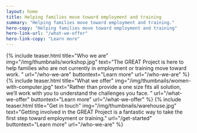 ```yaml
---
layout: home
title: Helping families move toward employment and training
summary: "Helping families move toward employment and training."
hero-copy: "Helping families move toward employment and training"
hero-link-url: "/what-we-offer"
hero-link-copy: "Learn more"
---
```


{% include teaser.html title="Who we are" img="/img/thumbnails/workshop.jpg"  text="The GREAT Project is here to help families who are not currently in employment or training move toward work. " url="/who-we-are" buttontext="Learn more" url="/who-we-are" %}
{% include teaser.html title="What we offer" img="/img/thumbnails/women-with-computer.jpg"  text="Rather than provide a one size fits all solution, we’ll work with you to understand the challenges you face. " url="/what-we-offer" buttontext="Learn more" url="/what-we-offer" %}
{% include teaser.html title="Get in touch" img="/img/thumbnails/warehouse.jpg"  text="Getting involved in the GREAT Project is a fantastic way to take the first step toward employment or training." url="/get-started" buttontext="Learn more" url="/who-we-are" %}